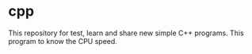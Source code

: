 # cpp
This repository for  test, learn and share  new simple C++ programs. 
This program to know the CPU speed.
